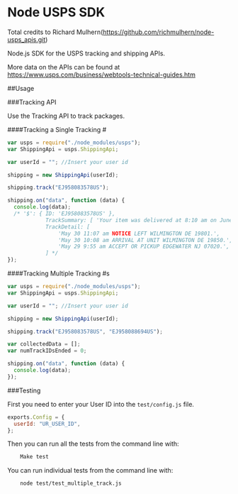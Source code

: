 # Node USPS SDK

Total credits to Richard Mulhern(https://github.com/richmulhern/node-usps_apis.git)

Node.js SDK for the USPS tracking and shipping APIs.

More data on the APIs can be found at https://www.usps.com/business/webtools-technical-guides.htm

##Usage

###Tracking API

Use the Tracking API to track packages.

####Tracking a Single Tracking #

```javascript
var usps = require("./node_modules/usps");
var ShippingApi = usps.ShippingApi;

var userId = ""; //Insert your user id

shipping = new ShippingApi(userId);

shipping.track("EJ958083578US");

shipping.on("data", function (data) {
  console.log(data);
  /* '$': { ID: 'EJ958083578US' },
            TrackSummary: [ 'Your item was delivered at 8:10 am on June 1 in Wilmington DE 19801.' ],
            TrackDetail: [ 
                'May 30 11:07 am NOTICE LEFT WILMINGTON DE 19801.',
                'May 30 10:08 am ARRIVAL AT UNIT WILMINGTON DE 19850.',
                'May 29 9:55 am ACCEPT OR PICKUP EDGEWATER NJ 07020.',
            ] */
});
```

####Tracking Multiple Tracking #s

```javascript
var usps = require("./node_modules/usps");
var ShippingApi = usps.ShippingApi;

var userId = ""; //Insert your user id

shipping = new ShippingApi(userId);

shipping.track("EJ958083578US", "EJ958088694US");

var collectedData = [];
var numTrackIDsEnded = 0;

shipping.on("data", function (data) {
  console.log(data);
});
```

###Testing

First you need to enter your User ID into the <code>test/config.js</code> file.

```javascript
exports.Config = {
  userId: "UR_USER_ID",
};
```

Then you can run all the tests from the command line with:

```bash
    Make test
```

You can run individual tests from the command line with:

```bash
    node test/test_multiple_track.js
```
